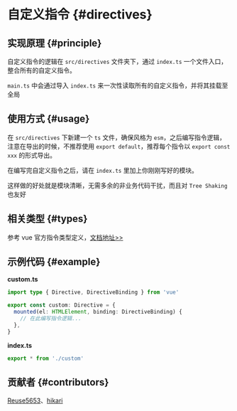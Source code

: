 # 自定义指令 {#directives}

## 实现原理 {#principle}

自定义指令的逻辑在 `src/directives` 文件夹下，通过 `index.ts` 一个文件入口，整合所有的自定义指令。

`main.ts` 中会通过导入 `index.ts` 来一次性读取所有的自定义指令，并将其挂载至全局

## 使用方式 {#usage}

在 `src/directives` 下新建一个 `ts` 文件，确保风格为 `esm`，之后编写指令逻辑，注意在导出的时候，不推荐使用 `export default`，推荐每个指令以 `export const xxx` 的形式导出。

在编写完自定义指令之后，请在 `index.ts` 里加上你刚刚写好的模块。

这样做的好处就是模块清晰，无需多余的非业务代码干扰，而且对 `Tree Shaking` 也友好

## 相关类型 {#types}

参考 vue 官方指令类型定义，[文档地址>>](https://vuejs.org/guide/reusability/custom-directives.html)

## 示例代码 {#example}

**custom.ts**

```ts
import type { Directive, DirectiveBinding } from 'vue'

export const custom: Directive = {
  mounted(el: HTMLElement, binding: DirectiveBinding) {
    // 在此编写指令逻辑...
  },
}
```

**index.ts**
```ts
export * from './custom'
```

## 贡献者 {#contributors}

[Reuse5653](https://github.com/Reuse5653)、[hikari](https://github.com/liuyax0818)
